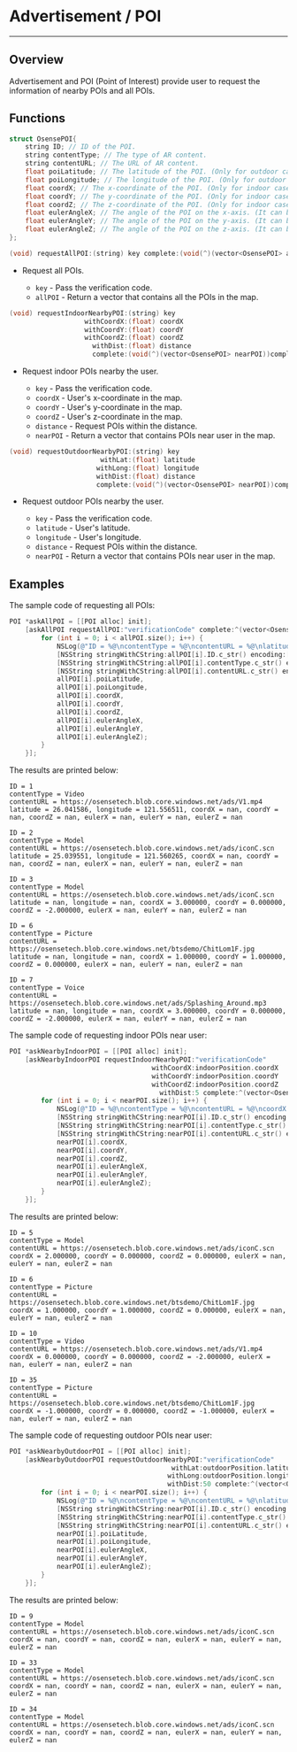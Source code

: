# Advertisement / POI

----------

## Overview

Advertisement and POI (Point of Interest) provide user to request the information of nearby POIs and all POIs.

## Functions

```objective-c
struct OsensePOI{
    string ID; // ID of the POI.
    string contentType; // The type of AR content.
    string contentURL; // The URL of AR content.
    float poiLatitude; // The latitude of the POI. (Only for outdoor case, or it will be NAN)
    float poiLongitude; // The longitude of the POI. (Only for outdoor case, or it will be NAN)
    float coordX; // The x-coordinate of the POI. (Only for indoor case, or it will be NAN)
    float coordY; // The y-coordinate of the POI. (Only for indoor case, or it will be NAN)
    float coordZ; // The z-coordinate of the POI. (Only for indoor case, or it will be NAN)
    float eulerAngleX; // The angle of the POI on the x-axis. (It can be NAN)
    float eulerAngleY; // The angle of the POI on the y-axis. (It can be NAN)
    float eulerAngleZ; // The angle of the POI on the z-axis. (It can be NAN)
};
```

```objective-c
(void) requestAllPOI:(string) key complete:(void(^)(vector<OsensePOI> allPOI))completion
```
- Request all POIs.

  * `key` - Pass the verification code.
  * `allPOI` - Return a vector that contains all the POIs in the map.


```objective-c
(void) requestIndoorNearbyPOI:(string) key 
                   withCoordX:(float) coordX 
                   withCoordY:(float) coordY 
                   withCoordZ:(float) coordZ 
                     withDist:(float) distance 
                     complete:(void(^)(vector<OsensePOI> nearPOI))completion
```
- Request indoor POIs nearby the user.

  * `key` - Pass the verification code.
  * `coordX` - User's x-coordinate in the map.
  * `coordY` - User's y-coordinate in the map.
  * `coordZ` - User's z-coordinate in the map.
  * `distance` - Request POIs within the distance.
  * `nearPOI` - Return a vector that contains POIs near user in the map.


```objective-c
(void) requestOutdoorNearbyPOI:(string) key 
                       withLat:(float) latitude 
                      withLong:(float) longitude 
                      withDist:(float) distance 
                      complete:(void(^)(vector<OsensePOI> nearPOI))completion
```
- Request outdoor POIs nearby the user.

  * `key` - Pass the verification code.
  * `latitude` - User's latitude.
  * `longitude` - User's longitude.
  * `distance` - Request POIs within the distance.
  * `nearPOI` - Return a vector that contains POIs near user in the map.


## Examples

The sample code of requesting all POIs:
```objective-c
POI *askAllPOI = [[POI alloc] init];
    [askAllPOI requestAllPOI:"verificationCode" complete:^(vector<OsensePOI> allPOI) {
        for (int i = 0; i < allPOI.size(); i++) {
            NSLog(@"ID = %@\ncontentType = %@\ncontentURL = %@\nlatitude = %f, longitude = %f, coordX = %f, coordY = %f, coordZ = %f, eulerX = %f, eulerY = %f, eulerZ = %f",
            [NSString stringWithCString:allPOI[i].ID.c_str() encoding:[NSString defaultCStringEncoding]],
            [NSString stringWithCString:allPOI[i].contentType.c_str() encoding:[NSString defaultCStringEncoding]],
            [NSString stringWithCString:allPOI[i].contentURL.c_str() encoding:[NSString defaultCStringEncoding]],
            allPOI[i].poiLatitude,
            allPOI[i].poiLongitude,
            allPOI[i].coordX,
            allPOI[i].coordY,
            allPOI[i].coordZ,
            allPOI[i].eulerAngleX,
            allPOI[i].eulerAngleY,
            allPOI[i].eulerAngleZ);
        }
    }];
```
The results are printed below:
```
ID = 1
contentType = Video
contentURL = https://osensetech.blob.core.windows.net/ads/V1.mp4
latitude = 26.041586, longitude = 121.556511, coordX = nan, coordY = nan, coordZ = nan, eulerX = nan, eulerY = nan, eulerZ = nan

ID = 2
contentType = Model
contentURL = https://osensetech.blob.core.windows.net/ads/iconC.scn
latitude = 25.039551, longitude = 121.560265, coordX = nan, coordY = nan, coordZ = nan, eulerX = nan, eulerY = nan, eulerZ = nan

ID = 3
contentType = Model
contentURL = https://osensetech.blob.core.windows.net/ads/iconC.scn
latitude = nan, longitude = nan, coordX = 3.000000, coordY = 0.000000, coordZ = -2.000000, eulerX = nan, eulerY = nan, eulerZ = nan

ID = 6
contentType = Picture
contentURL = https://osensetech.blob.core.windows.net/btsdemo/ChitLom1F.jpg
latitude = nan, longitude = nan, coordX = 1.000000, coordY = 1.000000, coordZ = 0.000000, eulerX = nan, eulerY = nan, eulerZ = nan

ID = 7
contentType = Voice
contentURL = https://osensetech.blob.core.windows.net/ads/Splashing_Around.mp3
latitude = nan, longitude = nan, coordX = 3.000000, coordY = 0.000000, coordZ = -2.000000, eulerX = nan, eulerY = nan, eulerZ = nan
```

The sample code of requesting indoor POIs near user:
```objective-c
POI *askNearbyIndoorPOI = [[POI alloc] init];
    [askNearbyIndoorPOI requestIndoorNearbyPOI:"verificationCode" 
                                    withCoordX:indoorPosition.coordX
                                    withCoordY:indoorPosition.coordY
                                    withCoordZ:indoorPosition.coordZ
                                      withDist:5 complete:^(vector<OsensePOI> nearPOI) {
        for (int i = 0; i < nearPOI.size(); i++) {
            NSLog(@"ID = %@\ncontentType = %@\ncontentURL = %@\ncoordX = %f, coordY = %f, coordZ = %f, eulerX = %f, eulerY = %f, eulerZ = %f",
            [NSString stringWithCString:nearPOI[i].ID.c_str() encoding:[NSString defaultCStringEncoding]],
            [NSString stringWithCString:nearPOI[i].contentType.c_str() encoding:[NSString defaultCStringEncoding]],
            [NSString stringWithCString:nearPOI[i].contentURL.c_str() encoding:[NSString defaultCStringEncoding]],
            nearPOI[i].coordX,
            nearPOI[i].coordY,
            nearPOI[i].coordZ,
            nearPOI[i].eulerAngleX,
            nearPOI[i].eulerAngleY,
            nearPOI[i].eulerAngleZ);
        }
    }];
```
The results are printed below:
```
ID = 5
contentType = Model
contentURL = https://osensetech.blob.core.windows.net/ads/iconC.scn
coordX = 2.000000, coordY = 0.000000, coordZ = 0.000000, eulerX = nan, eulerY = nan, eulerZ = nan

ID = 6
contentType = Picture
contentURL = https://osensetech.blob.core.windows.net/btsdemo/ChitLom1F.jpg
coordX = 1.000000, coordY = 1.000000, coordZ = 0.000000, eulerX = nan, eulerY = nan, eulerZ = nan

ID = 10
contentType = Video
contentURL = https://osensetech.blob.core.windows.net/ads/V1.mp4
coordX = 0.000000, coordY = 0.000000, coordZ = -2.000000, eulerX = nan, eulerY = nan, eulerZ = nan

ID = 35
contentType = Picture
contentURL = https://osensetech.blob.core.windows.net/btsdemo/ChitLom1F.jpg
coordX = -1.000000, coordY = 0.000000, coordZ = -1.000000, eulerX = nan, eulerY = nan, eulerZ = nan
```
The sample code of requesting outdoor POIs near user:
```objective-c
POI *askNearbyOutdoorPOI = [[POI alloc] init];
    [askNearbyOutdoorPOI requestOutdoorNearbyPOI:"verificationCode" 
                                         withLat:outdoorPosition.latitude
                                        withLong:outdoorPosition.longitude
                                        withDist:50 complete:^(vector<OsensePOI> nearPOI) {
        for (int i = 0; i < nearPOI.size(); i++) {
            NSLog(@"ID = %@\ncontentType = %@\ncontentURL = %@\nlatitude = %f, longitude = %f, eulerX = %f, eulerY = %f, eulerZ = %f",
            [NSString stringWithCString:nearPOI[i].ID.c_str() encoding:[NSString defaultCStringEncoding]],
            [NSString stringWithCString:nearPOI[i].contentType.c_str() encoding:[NSString defaultCStringEncoding]],
            [NSString stringWithCString:nearPOI[i].contentURL.c_str() encoding:[NSString defaultCStringEncoding]],
            nearPOI[i].poiLatitude,
            nearPOI[i].poiLongitude,
            nearPOI[i].eulerAngleX,
            nearPOI[i].eulerAngleY,
            nearPOI[i].eulerAngleZ);
        }
    }];
```
The results are printed below:
```
ID = 9
contentType = Model
contentURL = https://osensetech.blob.core.windows.net/ads/iconC.scn
coordX = nan, coordY = nan, coordZ = nan, eulerX = nan, eulerY = nan, eulerZ = nan

ID = 33
contentType = Model
contentURL = https://osensetech.blob.core.windows.net/ads/iconC.scn
coordX = nan, coordY = nan, coordZ = nan, eulerX = nan, eulerY = nan, eulerZ = nan

ID = 34
contentType = Model
contentURL = https://osensetech.blob.core.windows.net/ads/iconC.scn
coordX = nan, coordY = nan, coordZ = nan, eulerX = nan, eulerY = nan, eulerZ = nan
```
